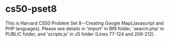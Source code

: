 # cs50-pset8

This is Harvard CS50 Problem Set 8--Creating Google Map(Javascript and PHP languages). Please see details in 
'import' in BIN folder, 'search.php' in PUBLIC folder, and 'scripts.js' in JS folder (Lines 77-124 and 206-212). 
